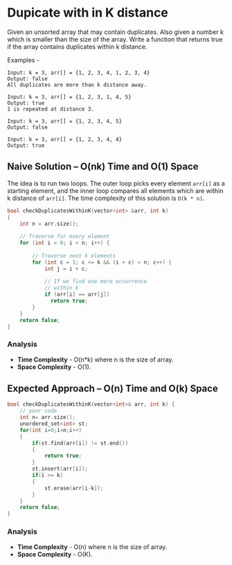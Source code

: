 # Dupicate with in K distance

Given an unsorted array that may contain duplicates. Also given a number k which is smaller than the size of the array. Write a function that returns true if the array contains duplicates within k distance.

Examples -
```
Input: k = 3, arr[] = {1, 2, 3, 4, 1, 2, 3, 4}
Output: false
All duplicates are more than k distance away.

Input: k = 3, arr[] = {1, 2, 3, 1, 4, 5}
Output: true
1 is repeated at distance 3.

Input: k = 3, arr[] = {1, 2, 3, 4, 5}
Output: false

Input: k = 3, arr[] = {1, 2, 3, 4, 4}
Output: true
```

## Naive Solution – O(nk) Time and O(1) Space

The idea is to run two loops. The outer loop picks every element `arr[i]` as a starting element, and the inner loop compares all elements which are within k distance of `arr[i]`. The time complexity of this solution is `O(k * n)`.

```cpp
bool checkDuplicatesWithinK(vector<int> &arr, int k)
{
    int n = arr.size();
  
    // Traverse for every element
    for (int i = 0; i < n; i++) {
      
        // Traverse next k elements 
        for (int c = 1; c <= k && (i + c) < n; c++) {
            int j = i + c;
          
            // If we find one more occurrence 
            // within k
            if (arr[i] == arr[j])
              return true;
        }
    }
    return false;
}

```

### Analysis
- **Time Complexity** - O(n*k) where n is the size of array.
- **Space Complexity** - O(1).

## Expected Approach – O(n) Time and O(k) Space

```cpp
bool checkDuplicatesWithinK(vector<int>& arr, int k) {
    // your code
    int n= arr.size();
    unordered_set<int> st;
    for(int i=0;i<n;i++)
    {
        if(st.find(arr[i]) != st.end())
        {
            return true;
        }
        st.insert(arr[i]);
        if(i >= k)
        {
            st.erase(arr[i-k]);
        }
    }
    return false;
}
```

### Analysis
- **Time Complexity** - O(n) where n is the size of array.
- **Space Complexity** - O(K).
